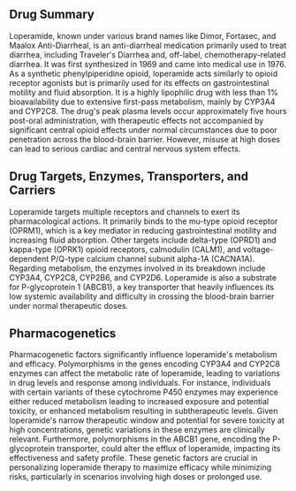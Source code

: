 ## Drug Summary
Loperamide, known under various brand names like Dimor, Fortasec, and Maalox Anti-Diarrheal, is an anti-diarrheal medication primarily used to treat diarrhea, including Traveler's Diarrhea and, off-label, chemotherapy-related diarrhea. It was first synthesized in 1969 and came into medical use in 1976. As a synthetic phenylpiperidine opioid, loperamide acts similarly to opioid receptor agonists but is primarily used for its effects on gastrointestinal motility and fluid absorption. It is a highly lipophilic drug with less than 1% bioavailability due to extensive first-pass metabolism, mainly by CYP3A4 and CYP2C8. The drug's peak plasma levels occur approximately five hours post-oral administration, with therapeutic effects not accompanied by significant central opioid effects under normal circumstances due to poor penetration across the blood-brain barrier. However, misuse at high doses can lead to serious cardiac and central nervous system effects.

## Drug Targets, Enzymes, Transporters, and Carriers
Loperamide targets multiple receptors and channels to exert its pharmacological actions. It primarily binds to the mu-type opioid receptor (OPRM1), which is a key mediator in reducing gastrointestinal motility and increasing fluid absorption. Other targets include delta-type (OPRD1) and kappa-type (OPRK1) opioid receptors, calmodulin (CALM1), and voltage-dependent P/Q-type calcium channel subunit alpha-1A (CACNA1A). Regarding metabolism, the enzymes involved in its breakdown include CYP3A4, CYP2C8, CYP2B6, and CYP2D6. Loperamide is also a substrate for P-glycoprotein 1 (ABCB1), a key transporter that heavily influences its low systemic availability and difficulty in crossing the blood-brain barrier under normal therapeutic doses.

## Pharmacogenetics
Pharmacogenetic factors significantly influence loperamide's metabolism and efficacy. Polymorphisms in the genes encoding CYP3A4 and CYP2C8 enzymes can affect the metabolic rate of loperamide, leading to variations in drug levels and response among individuals. For instance, individuals with certain variants of these cytochrome P450 enzymes may experience either reduced metabolism leading to increased exposure and potential toxicity, or enhanced metabolism resulting in subtherapeutic levels. Given loperamide's narrow therapeutic window and potential for severe toxicity at high concentrations, genetic variations in these enzymes are clinically relevant. Furthermore, polymorphisms in the ABCB1 gene, encoding the P-glycoprotein transporter, could alter the efflux of loperamide, impacting its effectiveness and safety profile. These genetic factors are crucial in personalizing loperamide therapy to maximize efficacy while minimizing risks, particularly in scenarios involving high doses or prolonged use.